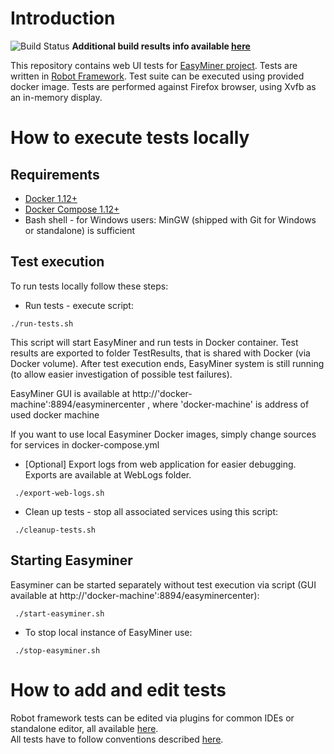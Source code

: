 # Introduction
![Build Status](https://travis-ci.org/KIZI/EasyMiner-Tests.svg?branch=v2.4)
**Additional build results info available [here](https://kizi.github.io/EasyMiner-Tests/)**

This repository contains web UI tests for [EasyMiner project](http://easyminer.eu).
Tests are written in [Robot Framework](http://robotframework.org/).
Test suite can be executed using provided docker image.
Tests are performed against Firefox browser, using Xvfb as an in-memory display.

# How to execute tests locally
## Requirements
- [Docker 1.12+](https://docs.docker.com/engine/installation/)
- [Docker Compose 1.12+](https://docs.docker.com/compose/install/#prerequisites)
- Bash shell - for Windows users: MinGW (shipped with Git for Windows or standalone) is sufficient
## Test execution
To run tests locally follow these steps:
- Run tests - execute script:
```
./run-tests.sh
```
This script will start EasyMiner and run tests in Docker container. Test results are exported to folder TestResults, that is shared with Docker (via Docker volume). After test execution ends, EasyMiner system is still running (to allow easier investigation of possible test failures).

EasyMiner GUI is available at http://'docker-machine':8894/easyminercenter , where 'docker-machine' is address of used docker machine

If you want to use local Easyminer Docker images, simply change sources for services in docker-compose.yml

- [Optional] Export logs from web application for easier debugging. Exports are available at WebLogs folder.
```
 ./export-web-logs.sh
```
- Clean up tests - stop all associated services using this script:
```
 ./cleanup-tests.sh 
```
## Starting Easyminer
Easyminer can be started separately without test execution via script (GUI available at http://'docker-machine':8894/easyminercenter):
```
 ./start-easyminer.sh 
```
- To stop local instance of EasyMiner use:
```
 ./stop-easyminer.sh 
```

# How to add and edit tests
Robot framework tests can be edited via plugins for common IDEs or standalone editor, all available [here](http://robotframework.org/#tools-editors).<br />
All tests have to follow conventions described [here](HowToWriteTests.md).

